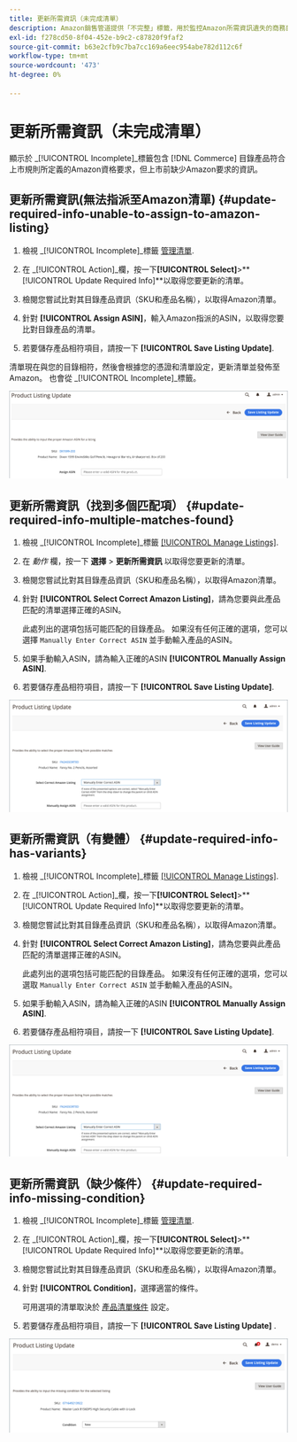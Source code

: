 ```yaml
---
title: 更新所需資訊（未完成清單）
description: Amazon銷售管道提供「不完整」標籤，用於監控Amazon所需資訊遺失的商務目錄產品。
exl-id: f278cd50-8f04-452e-b9c2-c87820f9faf2
source-git-commit: b63e2cfb9c7ba7cc169a6eec954abe782d112c6f
workflow-type: tm+mt
source-wordcount: '473'
ht-degree: 0%

---
```


# 更新所需資訊（未完成清單）

顯示於 _[!UICONTROL Incomplete]_標籤包含 [!DNL Commerce] 目錄產品符合上市規則所定義的Amazon資格要求，但上市前缺少Amazon要求的資訊。

## 更新所需資訊(無法指派至Amazon清單) {#update-required-info-unable-to-assign-to-amazon-listing}

1. 檢視 _[!UICONTROL Incomplete]_標籤 [管理清單](./managing-product-listings.md).

1. 在 _[!UICONTROL Action]_欄，按一下&#x200B;**[!UICONTROL Select]**>**[!UICONTROL Update Required Info]**以取得您要更新的清單。

1. 檢閱您嘗試比對其目錄產品資訊（SKU和產品名稱），以取得Amazon清單。

1. 針對 **[!UICONTROL Assign ASIN]**，輸入Amazon指派的ASIN，以取得您要比對目錄產品的清單。

1. 若要儲存產品相符項目，請按一下 **[!UICONTROL Save Listing Update]**.

清單現在與您的目錄相符，然後會根據您的憑證和清單設定，更新清單並發佈至Amazon。 也會從 _[!UICONTROL Incomplete]_標籤。

![手動指派ASIN，以不匹配清單](assets/amazon-listing-update-assign-asin.png)

## 更新所需資訊（找到多個匹配項） {#update-required-info-multiple-matches-found}

1. 檢視 _[!UICONTROL Incomplete]_標籤 [[!UICONTROL Manage Listings]](./managing-product-listings.md).

1. 在 _動作_ 欄，按一下 **選擇** > **更新所需資訊** 以取得您要更新的清單。

1. 檢閱您嘗試比對其目錄產品資訊（SKU和產品名稱），以取得Amazon清單。

1. 針對 **[!UICONTROL Select Correct Amazon Listing]**，請為您要與此產品匹配的清單選擇正確的ASIN。

   此處列出的選項包括可能匹配的目錄產品。 如果沒有任何正確的選項，您可以選擇 `Manually Enter Correct ASIN` 並手動輸入產品的ASIN。

1. 如果手動輸入ASIN，請為輸入正確的ASIN **[!UICONTROL Manually Assign ASIN]**.

1. 若要儲存產品相符項目，請按一下 **[!UICONTROL Save Listing Update]**.

![手動從多個可能的匹配中選擇ASIN](assets/amazon-listing-update-multiple-matches.png)

## 更新所需資訊（有變體） {#update-required-info-has-variants}

1. 檢視 _[!UICONTROL Incomplete]_標籤 [[!UICONTROL Manage Listings]](./managing-product-listings.md).

1. 在 _[!UICONTROL Action]_欄，按一下&#x200B;**[!UICONTROL Select]**>**[!UICONTROL Update Required Info]**以取得您要更新的清單。

1. 檢閱您嘗試比對其目錄產品資訊（SKU和產品名稱），以取得Amazon清單。

1. 針對 **[!UICONTROL Select Correct Amazon Listing]**，請為您要與此產品匹配的清單選擇正確的ASIN。

   此處列出的選項包括可能匹配的目錄產品。 如果沒有任何正確的選項，您可以選取 `Manually Enter Correct ASIN` 並手動輸入產品的ASIN。

1. 如果手動輸入ASIN，請為輸入正確的ASIN **[!UICONTROL Manually Assign ASIN]**.

1. 若要儲存產品相符項目，請按一下 **[!UICONTROL Save Listing Update]**.

![手動從可能的變型匹配中選擇ASIN](assets/amazon-listing-update-multiple-matches.png)

## 更新所需資訊（缺少條件） {#update-required-info-missing-condition}

1. 檢視 _[!UICONTROL Incomplete]_標籤 [管理清單](./managing-product-listings.md).

1. 在 _[!UICONTROL Action]_欄，按一下&#x200B;**[!UICONTROL Select]**>**[!UICONTROL Update Required Info]**以取得您要更新的清單。

1. 檢閱您嘗試比對其目錄產品資訊（SKU和產品名稱），以取得Amazon清單。

1. 針對 **[!UICONTROL Condition]**，選擇適當的條件。

   可用選項的清單取決於 [產品清單條件](./product-listing-condition.md) 設定。

1. 若要儲存產品相符項目，請按一下 **[!UICONTROL Save Listing Update]** .

![手動更新缺少的條件](assets/amazon-update-listing-missing-condition.png)
